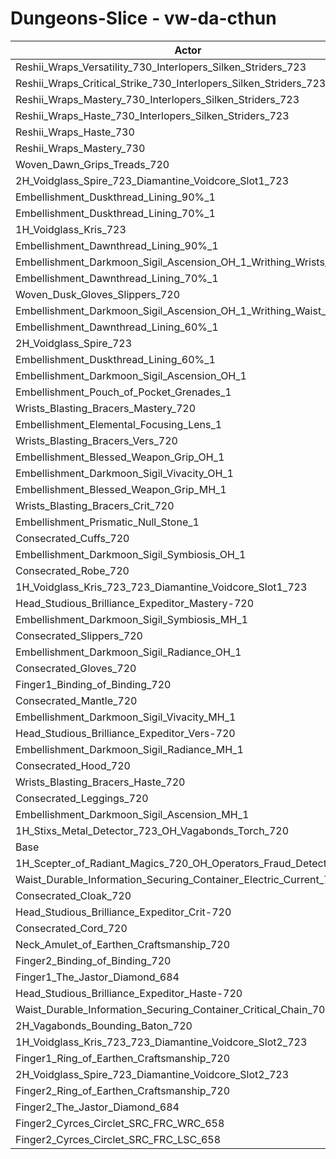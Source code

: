 # Dungeons-Slice - vw-da-cthun
| Actor | DPS | Increase |
|---|:---:|:---:|
|Reshii_Wraps_Versatility_730_Interlopers_Silken_Striders_723|5850288|5.21%|
|Reshii_Wraps_Critical_Strike_730_Interlopers_Silken_Striders_723|5844522|5.10%|
|Reshii_Wraps_Mastery_730_Interlopers_Silken_Striders_723|5832200|4.88%|
|Reshii_Wraps_Haste_730_Interlopers_Silken_Striders_723|5828838|4.82%|
|Reshii_Wraps_Haste_730|5748513|3.38%|
|Reshii_Wraps_Mastery_730|5746720|3.35%|
|Woven_Dawn_Grips_Treads_720|5623617|1.13%|
|2H_Voidglass_Spire_723_Diamantine_Voidcore_Slot1_723|5620687|1.08%|
|Embellishment_Duskthread_Lining_90%_1|5617029|1.01%|
|Embellishment_Duskthread_Lining_70%_1|5611082|0.91%|
|1H_Voidglass_Kris_723|5608253|0.85%|
|Embellishment_Dawnthread_Lining_90%_1|5607108|0.83%|
|Embellishment_Darkmoon_Sigil_Ascension_OH_1_Writhing_Wrists_1|5604312|0.78%|
|Embellishment_Dawnthread_Lining_70%_1|5600696|0.72%|
|Woven_Dusk_Gloves_Slippers_720|5599559|0.70%|
|Embellishment_Darkmoon_Sigil_Ascension_OH_1_Writhing_Waist_1|5598834|0.69%|
|Embellishment_Dawnthread_Lining_60%_1|5597727|0.67%|
|2H_Voidglass_Spire_723|5596364|0.64%|
|Embellishment_Duskthread_Lining_60%_1|5595219|0.62%|
|Embellishment_Darkmoon_Sigil_Ascension_OH_1|5592821|0.58%|
|Embellishment_Pouch_of_Pocket_Grenades_1|5591422|0.55%|
|Wrists_Blasting_Bracers_Mastery_720|5590687|0.54%|
|Embellishment_Elemental_Focusing_Lens_1|5590414|0.53%|
|Wrists_Blasting_Bracers_Vers_720|5587688|0.49%|
|Embellishment_Blessed_Weapon_Grip_OH_1|5585715|0.45%|
|Embellishment_Darkmoon_Sigil_Vivacity_OH_1|5585556|0.45%|
|Embellishment_Blessed_Weapon_Grip_MH_1|5580463|0.36%|
|Wrists_Blasting_Bracers_Crit_720|5580332|0.35%|
|Embellishment_Prismatic_Null_Stone_1|5579893|0.34%|
|Consecrated_Cuffs_720|5579829|0.34%|
|Embellishment_Darkmoon_Sigil_Symbiosis_OH_1|5579270|0.33%|
|Consecrated_Robe_720|5577750|0.31%|
|1H_Voidglass_Kris_723_723_Diamantine_Voidcore_Slot1_723|5577685|0.31%|
|Head_Studious_Brilliance_Expeditor_Mastery-720|5576820|0.29%|
|Embellishment_Darkmoon_Sigil_Symbiosis_MH_1|5576509|0.28%|
|Consecrated_Slippers_720|5576046|0.28%|
|Embellishment_Darkmoon_Sigil_Radiance_OH_1|5575927|0.27%|
|Consecrated_Gloves_720|5574182|0.24%|
|Finger1_Binding_of_Binding_720|5573271|0.23%|
|Consecrated_Mantle_720|5572748|0.22%|
|Embellishment_Darkmoon_Sigil_Vivacity_MH_1|5572068|0.20%|
|Head_Studious_Brilliance_Expeditor_Vers-720|5570109|0.17%|
|Embellishment_Darkmoon_Sigil_Radiance_MH_1|5566747|0.11%|
|Consecrated_Hood_720|5566634|0.11%|
|Wrists_Blasting_Bracers_Haste_720|5566283|0.10%|
|Consecrated_Leggings_720|5566154|0.10%|
|Embellishment_Darkmoon_Sigil_Ascension_MH_1|5562501|0.03%|
|1H_Stixs_Metal_Detector_723_OH_Vagabonds_Torch_720|5560755|0.00%|
|Base|5560710|0.00%|
|1H_Scepter_of_Radiant_Magics_720_OH_Operators_Fraud_Detector_723|5559359|-0.02%|
|Waist_Durable_Information_Securing_Container_Electric_Current_701|5556840|-0.07%|
|Consecrated_Cloak_720|5556312|-0.08%|
|Head_Studious_Brilliance_Expeditor_Crit-720|5556240|-0.08%|
|Consecrated_Cord_720|5555412|-0.10%|
|Neck_Amulet_of_Earthen_Craftsmanship_720|5546223|-0.26%|
|Finger2_Binding_of_Binding_720|5544354|-0.29%|
|Finger1_The_Jastor_Diamond_684|5541897|-0.34%|
|Head_Studious_Brilliance_Expeditor_Haste-720|5541268|-0.35%|
|Waist_Durable_Information_Securing_Container_Critical_Chain_701|5539595|-0.38%|
|2H_Vagabonds_Bounding_Baton_720|5538564|-0.40%|
|1H_Voidglass_Kris_723_723_Diamantine_Voidcore_Slot2_723|5528447|-0.58%|
|Finger1_Ring_of_Earthen_Craftsmanship_720|5520573|-0.72%|
|2H_Voidglass_Spire_723_Diamantine_Voidcore_Slot2_723|5519823|-0.74%|
|Finger2_Ring_of_Earthen_Craftsmanship_720|5504574|-1.01%|
|Finger2_The_Jastor_Diamond_684|5490845|-1.26%|
|Finger2_Cyrces_Circlet_SRC_FRC_WRC_658|5394962|-2.98%|
|Finger2_Cyrces_Circlet_SRC_FRC_LSC_658|5371206|-3.41%|
